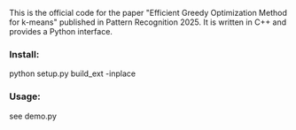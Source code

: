 This is the official code for the paper "Efficient Greedy Optimization Method for k-means" published in Pattern Recognition 2025. It is written in C++ and provides a Python interface. 

### Install:
python setup.py build_ext -inplace

### Usage:
see demo.py


